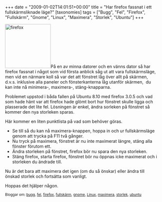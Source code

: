 +++
date = "2009-01-02T14:01:51+00:00"
title = "Har firefox fassnat i ett fullskärmsliknade läge?"
[taxonomies]
tags = ["Bugg", "Fel", "Firefox", "Fullskärm", "Gnome", "Linux", "Maximera", "Storlek", "Ubuntu"]
+++

<img class="size-full wp-image-23 alignleft" title="firefox" src="/images/2009/01/firefox.jpg" alt="firefox" width="150" height="145" />På en av minna datorer och en vänns dator så har firefox fassnat i något som vid första anblick såg ut att vara fullskärmsläge, men vid en närmare koll så var det att fönstret låg över allt på skärmen, d.v.s. inklusive alla paneler och fönsterkanterna låg utanför skärmen,  du kan inte nå minimera-, maximera-, stäng-knapparna.

Problemet uppstod i båda fallen på Ubuntu 8.10 med firefox 3.0.5 och vad som hade hänt var att firefox hade glömt bort hur fönstret skulle ligga och plasserade det lite fel. Lösningen är enkel, ändra sorleken på fönstret så kommer den nya storleken sparas.

Här kommer en liten punktlista på vad som behöver göras.

*   Se till så du kan nå maximera-knappen, hoppa in och ur fullskärmsläge genom att trycka på F11 två gånger.
*   Nu tryck på maximera, fönstret är nu inte maximerat längre, stäng alla fönster förutom ett.
*   Ändra storleken på fönstret, firefox bör nu spara den nya storleken.
*   Stäng firefox, starta firefox, fönstret bör nu öppnas icke maximerat och i storleken du ändrade till.

Nu är det bara att maximera det igen (om du så önskar) eller ändra till önskad storlek och fortsätta som vanligt.

Hoppas det hjälper någon.

<small> <p class='technorati-tags'>
  Bloggar om: <a class='technorati-link' href='http://bloggar.se/om/bugg' rel='tag' target='_self'>bugg</a>, <a class='technorati-link' href='http://bloggar.se/om/fel' rel='tag' target='_self'>fel</a>, <a class='technorati-link' href='http://bloggar.se/om/firefox' rel='tag' target='_self'>firefox</a>, <a class='technorati-link' href='http://bloggar.se/om/fullsk%C3%A4rm' rel='tag' target='_self'>fullskärm</a>, <a class='technorati-link' href='http://bloggar.se/om/gnome' rel='tag' target='_self'>gnome</a>, <a class='technorati-link' href='http://bloggar.se/om/Linux' rel='tag' target='_self'>Linux</a>, <a class='technorati-link' href='http://bloggar.se/om/maximera' rel='tag' target='_self'>maximera</a>, <a class='technorati-link' href='http://bloggar.se/om/storlek' rel='tag' target='_self'>storlek</a>, <a class='technorati-link' href='http://bloggar.se/om/ubuntu' rel='tag' target='_self'>ubuntu</a>
</p></small>
